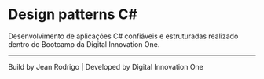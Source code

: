 <h1> Design patterns C# </h1>
</p>
<p>Desenvolvimento de aplicações C# confiáveis e estruturadas realizado dentro do Bootcamp da Digital Innovation One. </p>

<hr>

Build by Jean Rodrigo | Developed by Digital Innovation One

